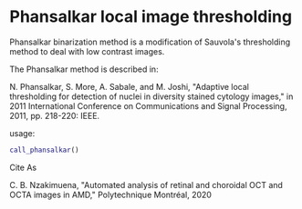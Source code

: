 # Phansalkar local image thresholding
Phansalkar binarization method is a modification of Sauvola's thresholding method to deal with low contrast images.

The Phansalkar method is described in:

N. Phansalkar, S. More, A. Sabale, and M. Joshi, "Adaptive local thresholding for detection of nuclei in diversity stained cytology images," in 2011 International Conference on Communications and Signal Processing, 2011, pp. 218-220: IEEE.

usage:

```matlab
call_phansalkar()
```

Cite As

C. B. Nzakimuena, "Automated analysis of retinal and choroidal OCT and OCTA images in AMD," Polytechnique Montréal, 2020
